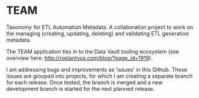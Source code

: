 # TEAM
Taxonomy for ETL Automation Metadata. A collaboration project to work on the managing (creating, updating, deleting) and validating ETL generation metadata.

The TEAM application ties in to the Data Vault tooling ecosystem (see overview here: http://roelantvos.com/blog/?page_id=1919).

I am addressing bugs and improvements as 'issues' in this Github. These issues are grouped into projects, for which I am creating a separate branch for each release. Once tested, the branch is merged and a new development branch is started for the next planned release.
